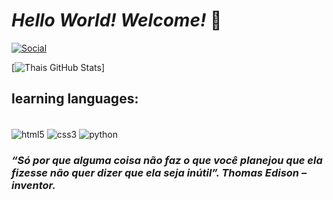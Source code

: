 
# *Hello World! Welcome!* 👾

[![Social](https://img.shields.io/badge/Instagram-E4405F?style=for-the-badge&logo=instagram&logoColor=white)](https://www.instagram.com/sthais.m)

[![Thais GitHub Stats](https://github-readme-stats.vercel.app/api?username=ThaisMit&show_icons=true&theme=radical)]

## learning languages:

<div style="display: inline_block"><br/>
  <img align="center" alt="html5" src="https://img.shields.io/badge/HTML5-E34F26?style=for-the-badge&logo=html5&logoColor=white" />
  <img align="center" alt="css3" src="https://img.shields.io/badge/CSS3-1572B6?style=for-the-badge&logo=css3&logoColor=white" />
  <img align="center" alt="python" src="https://img.shields.io/badge/Python-14354C?style=for-the-badge&logo=python&logoColor=white" />
</div>

### *“Só por que alguma coisa não faz o que você planejou que ela fizesse não quer dizer que ela seja inútil”. Thomas Edison – inventor.*
